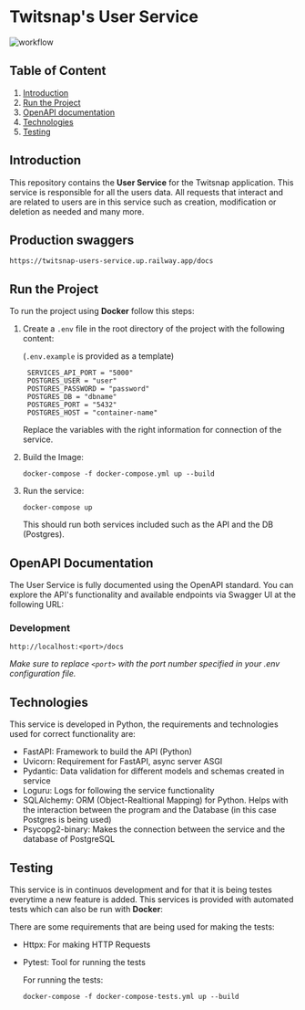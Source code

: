 # Twitsnap's User Service
![workflow](https://github.com/twitsnap-is2/users-service/actions/workflows/test.yml/badge.svg)

## Table of Content

1. [Introduction](#introduction)
2. [Run the Project](#run-the-project)
3. [OpenAPI documentation](#open-api-doc)
4. [Technologies](#technologies)
5. [Testing](#testing)

## Introduction

This repository contains the **User Service** for the Twitsnap application. This service is responsible for all the users data. All requests that interact and are related to users are in this service such as creation, modification or deletion as needed and many more.

## Production swaggers

`https://twitsnap-users-service.up.railway.app/docs`

## Run the Project

To run the project using **Docker** follow this steps:

1. Create a `.env` file in the root directory of the project with the following content:

   (`.env.example` is provided as a template)

   ```env
    SERVICES_API_PORT = "5000"
    POSTGRES_USER = "user"
    POSTGRES_PASSWORD = "password"
    POSTGRES_DB = "dbname"
    POSTGRES_PORT = "5432"
    POSTGRES_HOST = "container-name"
   ```
    Replace the variables with the right information for connection of the service.
   
2. Build the Image:

   ```
   docker-compose -f docker-compose.yml up --build
   ```
   
3. Run the service: 

   ```
   docker-compose up
   ```

   This should run both services included such as the API and the DB (Postgres).

## OpenAPI Documentation

The User Service is fully documented using the OpenAPI standard. You can explore the API's functionality and available endpoints via Swagger UI at the following URL:

### Development

`http://localhost:<port>/docs`

_Make sure to replace `<port>` with the port number specified in your .env configuration file._


## Technologies


This service is developed in Python, the requirements and technologies used for correct functionality are:

* FastAPI: Framework to build the API (Python)
* Uvicorn: Requirement for FastAPI, async server ASGI
* Pydantic: Data validation for different models and schemas created in service
* Loguru: Logs for following the service functionality
* SQLAlchemy: ORM (Object-Realtional Mapping) for Python. Helps with the interaction between the program and the Database (in this case Postgres is being used)
* Psycopg2-binary: Makes the connection between the service and the database of PostgreSQL


## Testing


This service is in continuos development and for that it is being testes everytime a new feature is added. This services is provided with automated tests which can also be run with **Docker**:

There are some requirements that are being used for making the tests:

* Httpx: For making HTTP Requests
* Pytest: Tool for running the tests

  For running the tests:

  ```
  docker-compose -f docker-compose-tests.yml up --build
   ```
